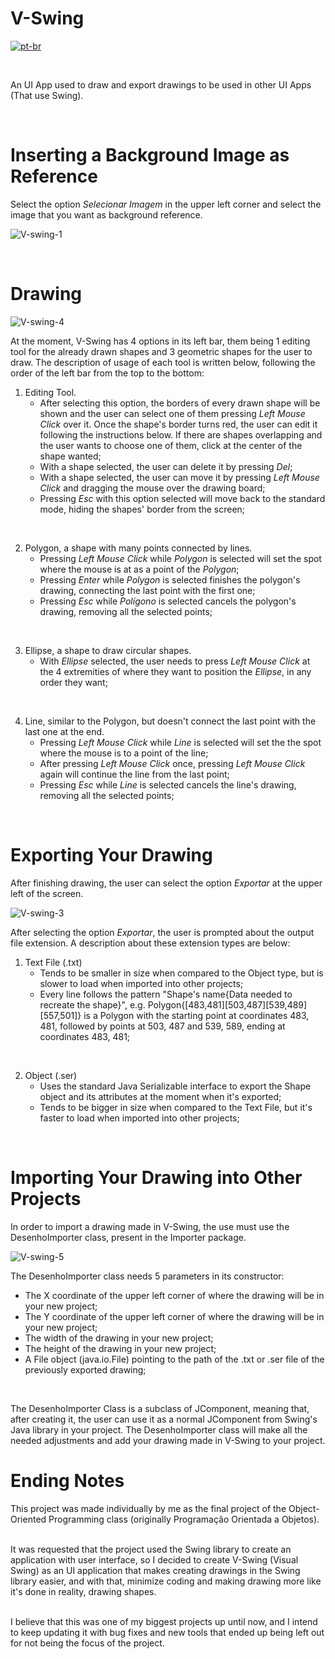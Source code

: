 # V-Swing

[![pt-br](https://img.shields.io/badge/lang-pt--br-green.svg)](https://github.com/Vinokaa/V-Swing/blob/master/README.pt-br.md)

<br>

An UI App used to draw and export drawings to be used in other UI Apps (That use Swing).

<br>

# Inserting a Background Image as Reference

Select the option *Selecionar Imagem* in the upper left corner and select the image that you want as background reference.

![V-swing-1](https://github.com/user-attachments/assets/835d9a6f-ff09-4d9a-b1dc-eef49ed31abc)

<br>

# Drawing

![V-swing-4](https://github.com/user-attachments/assets/9be5595c-6dcd-4359-a22a-ec1e27fb82ba)

At the moment, V-Swing has 4 options in its left bar, them being 1 editing tool for the already drawn shapes and 3 geometric shapes for the user to draw. The description of usage of each tool is written below, following the order of the left bar from the top to the bottom:

1. Editing Tool.
   - After selecting this option, the borders of every drawn shape will be shown and the user can select one of them pressing _Left Mouse Click_ over it. Once the shape's border turns red, the user can edit it following the instructions below. If there are shapes overlapping and the user wants to choose one of them, click at the center of the shape wanted;
   - With a shape selected, the user can delete it by pressing _Del_;
   - With a shape selected, the user can move it by pressing _Left Mouse Click_ and dragging the mouse over the drawing board;
   - Pressing _Esc_ with this option selected will move back to the standard mode, hiding the shapes' border from the screen;
<br>

2. Polygon, a shape with many points connected by lines.
   - Pressing _Left Mouse Click_ while _Polygon_ is selected will set the spot where the mouse is at as a point of the _Polygon_;
   - Pressing _Enter_ while _Polygon_ is selected finishes the polygon's drawing, connecting the last point with the first one;
   - Pressing _Esc_ while _Polígono_ is selected cancels the polygon's drawing, removing all the selected points;
<br>

3. Ellipse, a shape to draw circular shapes.
   - With _Ellipse_ selected, the user needs to press _Left Mouse Click_ at the 4 extremities of where they want to position the _Ellipse_, in any order they want;
<br>

4. Line, similar to the Polygon, but doesn't connect the last point with the last one at the end.
   - Pressing _Left Mouse Click_ while _Line_ is selected will set the the spot where the mouse is to a point of the line;
   - After pressing _Left Mouse Click_ once, pressing _Left Mouse Click_ again will continue the line from the last point;
   - Pressing _Esc_ while _Line_ is selected cancels the line's drawing, removing all the selected points;
<br>

# Exporting Your Drawing

After finishing drawing, the user can select the option _Exportar_ at the upper left of the screen.

![V-swing-3](https://github.com/user-attachments/assets/ddb05466-ce59-419f-870b-54d56802ec56)

After selecting the option _Exportar_, the user is prompted about the output file extension. A description about these extension types are below:

1. Text File (.txt)
   - Tends to be smaller in size when compared to the Object type, but is slower to load when imported into other projects;
   - Every line follows the pattern "Shape's name{Data needed to recreate the shape}", e.g. Polygon{[483,481][503,487][539,489][557,501]} is a Polygon with the starting point at coordinates 483, 481, followed by points at 503, 487 and 539, 589, ending at coordinates 483, 481;
<br>

2. Object (.ser)
   - Uses the standard Java Serializable interface to export the Shape object and its attributes at the moment when it's exported;
   - Tends to be bigger in size when compared to the Text File, but it's faster to load when imported into other projects;
<br>

# Importing Your Drawing into Other Projects

In order to import a drawing made in V-Swing, the use must use the DesenhoImporter class, present in the Importer package.

![V-swing-5](https://github.com/user-attachments/assets/5a036ade-0e9c-4a97-8b28-da89b38dc961)

The DesenhoImporter class needs 5 parameters in its constructor:
  - The X coordinate of the upper left corner of where the drawing will be in your new project;
  - The Y coordinate of the upper left corner of where the drawing will be in your new project;
  - The width of the drawing in your new project;
  - The height of the drawing in your new project;
  - A File object (java.io.File) pointing to the path of the .txt or .ser file of the previously exported drawing;
<br>

The DesenhoImporter Class is a subclass of JComponent, meaning that, after creating it, the user can use it as a normal JComponent from Swing's Java library in your project. The DesenhoImporter class will make all the needed adjustments and add your drawing made in V-Swing to your project.
<br>

# Ending Notes

This project was made individually by me as the final project of the Object-Oriented Programming class (originally Programação Orientada a Objetos).
<br><br>

It was requested that the project used the Swing library to create an application with user interface, so I decided to create V-Swing (Visual Swing) as an UI application that makes creating drawings in the Swing library easier, and with that, minimize coding and making drawing more like it's done in reality, drawing shapes.
<br><br>

I believe that this was one of my biggest projects up until now, and I intend to keep updating it with bug fixes and new tools that ended up being left out for not being the focus of the project.
